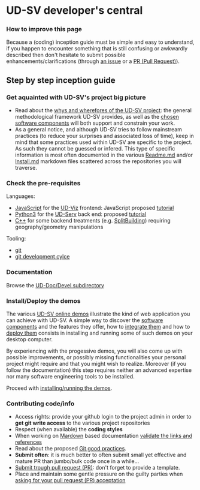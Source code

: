# UD-SV developer's central

### How to improve this page
Because a (coding) inception guide must be simple and easy to understand, if you happen to encounter something that is still confusing or awkwardly described then don't hesitate to submit possible enhancements/clarifications (through [an issue](https://github.com/MEPP-team/UD-SV/issues) or a [PR (Pull Request)](https://help.github.com/en/articles/about-pull-requests#about-pull-requests)).

## Step by step inception guide

### Get aquainted with UD-SV's project big picture
 * Read about the [whys and wherefores of the UD-SV project](../../Readme.md): the general methodological framework UD-SV provides, as well as the [chosen software components](../../Tools/Readme.md#top) will both support and constrain your work.
 * As a general notice, and although UD-SV tries to follow mainstream practices (to reduce your surprises and associated loss of time), keep in mind that some practices used within UD-SV are specific to the project. As such they cannot be guessed or infered. This type of specific information is most often documented in the various [Readme.md](https://github.com/MEPP-team/UD-Viz/README.md) and/or [Install.md](https://github.com/MEPP-team/UD-Viz/blob/master/install.md) markdown files scattered across the repositories you will traverse.
   
### Check the pre-requisites
Languages:
 * [JavaScript](https://en.wikipedia.org/wiki/JavaScript) for the [UD-Viz](../../Tools/Readme.md#ComponentUD-Viz) frontend: JavaScript proposed [tutorial](https://developer.mozilla.org/fr/docs/Web/JavaScript)
 * [Python3](https://en.wikipedia.org/wiki/Python_(programming_language)) for the [UD-Serv](../../Tools/Readme.md#ComponentUD-Serv) back end: proposed [tutorial](https://developer.mozilla.org/en-US/docs/Glossary/Python)
 * [C++](https://en.wikipedia.org/wiki/C%2B%2B) for some backend treatments (e.g. [SplitBuilding](../../Tools/Readme.md#ComponentUD-ServSplitBuilding)) requiring geography/geometry manipulations<br>

Tooling:
 * [git](ToolGit.md)
 * [git development cylce](DevelopersGithubCycle.md)
   
### Documentation 
Browse the [UD-Doc/Devel subdirectory]()

### Install/Deploy the demos
The various [UD-SV online demos](http://rict.liris.cnrs.fr/index.html) illustrate the kind of web application you can achieve with UD-SV. A simple way to discover the [software components](../../Tools/Readme.md#top) and the features they offer, how to [integrate them](../Architecture/Readme.md#top) and how to [deploy them](../../Install/Readme.md#top) consists in installing and running some of such demos on your desktop computer.

By experiencing with the progessive demos, you will also come up with possible improvements, or possibly missing functionalities your personal project might require and that you might wish to realize.
Moreover (if you follow the documentation) this step requires neither an advanced expertise nor many software engineering tools to be installed.

Proceed with [installing/running the demos](../../Install/Readme.md#how-to-install-demos-out-of-their-integrated-components).

### Contributing code/info
 * Access rights: provide your github login to the project admin in order to **get git write access** to the various project repositories
 * Respect (when available) the **coding styles**
 * When working on [Mardown](https://en.wikipedia.org/wiki/Markdown) based documentation [validate the links and references](DevelopersValidatingMardownLinks.md)
 * Read about the proposed [Git good practices](DevelopersGithubCycle.md).
 * **Submit often**: it is much better to often submit small yet effective and mature PR than jumbo/bulk code once in a while...
 * [Submit trough pull request (PR)](DevelopersGithubCycle.md#submitting-a-pull-request-pr): don't forget to provide a template.
 * Place and maintain some gentle pressure on the guilty parties when [asking for your pull request (PR) acceptation](DevelopersGithubCycle.md#pull-request-pr-acceptance-policy)

